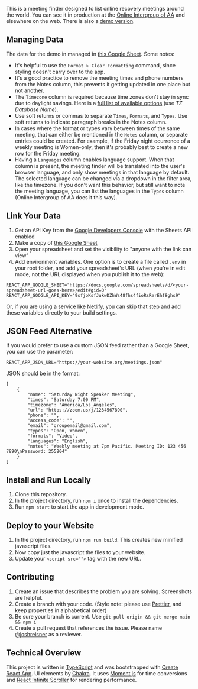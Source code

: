 This is a meeting finder designed to list online recovery meetings around the world. You can see it in production at the [Online Intergroup of AA](https://aa-intergroup.org/oiaa/meetings/) and elsewhere on the web. There is also a [demo version](https://online-meeting-list.netlify.app).

## Managing Data

The data for the demo in managed in [this Google Sheet](https://docs.google.com/spreadsheets/d/1wER2LP3dT_6_LEQ8fSY1rv2bGzIZ2aaMBi_0Bt1aN3I/edit#gid=0). Some notes:

- It's helpful to use the `Format > Clear Formatting` command, since styling doesn't carry over to the app.
- It's a good practice to remove the meeting times and phone numbers from the Notes column, this prevents it getting updated in one place but not another.
- The `Timezone` column is required because time zones don't stay in sync due to daylight savings. Here is a [full list of available options](https://en.wikipedia.org/wiki/List_of_tz_database_time_zones) (use _TZ Database Name_).
- Use soft returns or commas to separate `Times`, `Formats`, and `Types`. Use soft returns to indicate paragraph breaks in the Notes column.
- In cases where the format or types vary between times of the same meeting, that can either be mentioned in the `Notes` column, or separate entries could be created. For example, if the Friday night ocurrence of a weekly meeting is Women-only, then it's probably best to create a new row for the Friday meeting.
- Having a `Languages` column enables language support. When that column is present, the meeting finder will be translated into the user's browser language, and only show meetings in that language by default. The selected language can be changed via a dropdown in the filter area, like the timezone. If you don't want this behavior, but still want to note the meeting language, you can list the languages in the `Types` column (Online Intergroup of AA does it this way).

## Link Your Data

1. Get an API Key from the [Google Developers Console](https://console.cloud.google.com) with the Sheets API enabled
1. Make a copy of [this Google Sheet](https://docs.google.com/spreadsheets/d/1wER2LP3dT_6_LEQ8fSY1rv2bGzIZ2aaMBi_0Bt1aN3I/edit#gid=0)
1. Open your spreadsheet and set the visibility to "anyone with the link can view"
1. Add environment variables. One option is to create a file called `.env` in your root folder, and add your spreadsheet's URL (when you're in edit mode, not the URL displayed when you publish it to the web):

```
REACT_APP_GOOGLE_SHEET="https://docs.google.com/spreadsheets/d/<your-spreadsheet-url-goes-here>/edit#gid=0"
REACT_APP_GOOGLE_API_KEY="9sfjoKsfJukwDZhWs48fhs4fioRsRerEhf8ghs9"
```

Or, if you are using a service like [Netlify](https://www.netlify.com), you can skip that step and add these variables directly to your build settings.

## JSON Feed Alternative

If you would prefer to use a custom JSON feed rather than a Google Sheet, you can use the parameter:

```
REACT_APP_JSON_URL="https://your-website.org/meetings.json"
```

JSON should be in the format:

```
[
    {
        "name": "Saturday Night Speaker Meeting",
        "times": "Saturday 7:00 PM",
        "timezone": "America/Los_Angeles",
        "url": "https://zoom.us/j/1234567890",
        "phone": "",
        "access_code": "",
        "email": "groupemail@gmail.com",
        "types": "Open, Women",
        "formats": "Video",
        "languages": "English",
        "notes": "Weekly meeting at 7pm Pacific. Meeting ID: 123 456 7890\nPassword: 255804"
    }
]
```

## Install and Run Locally

1. Clone this repository.
1. In the project directory, run `npm i` once to install the dependencies.
1. Run `npm start` to start the app in development mode.

## Deploy to your Website

1. In the project directory, run `npm run build`. This creates new minified javascript files.
1. Now copy just the javascript the files to your website.
1. Update your `<script src="">` tag with the new URL.

## Contributing

1. Create an issue that describes the problem you are solving. Screenshots are helpful.
1. Create a branch with your code. (Style note: please use [Prettier](https://prettier.io), and keep properties in alphabetical order)
1. Be sure your branch is current. Use `git pull origin && git merge main && npm i`
1. Create a pull request that references the issue. Please name [@joshreisner](https://github.com/joshreisner) as a reviewer.

## Technical Overview

This project is written in [TypeScript](https://www.typescriptlang.org/) and was bootstrapped with [Create React App](https://github.com/facebook/create-react-app). UI elements by [Chakra](https://chakra-ui.com/). It uses [Moment.js](https://momentjs.com) for time conversions and [React Infinite Scroller](https://cassetterocks.github.io/react-infinite-scroller) for rendering performance.
